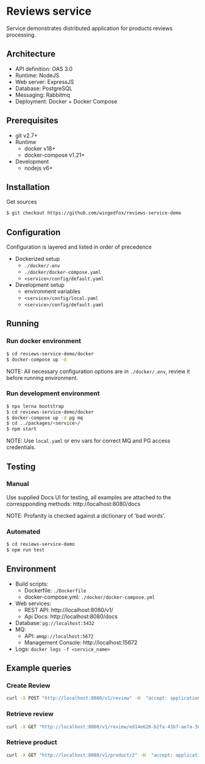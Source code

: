 Reviews service
=======================
Service demonstrates distributed application for products reviews processing.

Architecture
------------
* API definition: OAS 3.0
* Runtime: NodeJS
* Web server: ExpressJS
* Database: PostgreSQL
* Messaging: Rabbitmq
* Deployment: Docker + Docker Compose

Prerequisites
-------------
* git v2.7+
* Runtime
  * docker v18+
  * docker-compose v1.21+
* Development
  * nodejs v6+

Installation
------------
Get sources
```bash
$ git checkout https://github.com/wingedfox/reviews-service-demo
```

Configuration
-------------
Configuration is layered and listed in order of precedence
* Dockerized setup
  * `./docker/.env`
  * `./docker/docker-compose.yaml`
  * `<service>/config/default.yaml`
* Development setup
  * environment variables
  * `<service>/config/local.yaml`
  * `<service>/config/default.yaml`

Running
-------
### Run docker environment
```bash
$ cd reviews-service-demo/docker
$ docker-compose up -d
```

NOTE: All necessary configuration options are in `./docker/.env`, review it before running environment.

### Run development environment
```bash
$ npx lerna bootstrap
$ cd reviews-service-demo/docker
$ docker-compose up -d pg mq
$ cd ../packages/<service>/
$ npm start
```

NOTE: Use `local.yaml` or env vars for correct MQ and PG access credentials.

Testing
-------

### Manual
Use supplied Docs UI for testing, all examples are attached to the correspponding methods: http://localhost:8080/docs

NOTE: Profanity is checked against a dictionary of 'bad words'.

### Automated
```bash
$ cd reviews-service-demo
$ npm run test
```

Environment
-----------
* Build scripts:
  * Dockerfile: `./Dockerfile`
  * docker-compose.yml: `./docker/docker-compose.yml`
* Web services:
  * REST API: http://localhost:8080/v1/
  * Api Docs: http://localhost:8080/docs
* Database: `pg://localhost:5432`
* MQ:
  * API: `amqp://localhost:5672`
  * Management Console: http://localhost:15672
* Logs: `docker logs -f <service_name>`

Example queries
---------------
### Create Review
```bash
curl -X POST "http://localhost:8080/v1/review" -H  "accept: application/json" -H  "Content-Type: application/json" -d "{\"name\":\"Elvis Presley\",\"email\":\"theking@elvismansion.com\",\"productid\":\"2\",\"rating\":4,\"review\":\"Shit. Cause there's, no room to rhumba in a sports car\You can't move forward or back\There's no room to do what the beat tells you to\Without throwing your spine outta wack\"}"
```

### Retrieve review
```bash
curl -X GET "http://localhost:8080/v1/review/ed14e626-b2fa-43b7-ae7a-38ae7525143f" -H  "accept: application/json"
```

### Retrieve product
```bash
curl -X GET "http://localhost:8080/v1/product/2" -H  "accept: application/json"
```
